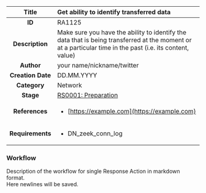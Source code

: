 | Title                       | Get ability to identify transferred data         |
|:---------------------------:|:--------------------|
| **ID**                      | RA1125            |
| **Description**             | Make sure you have the ability to identify the data that is being transferred at the moment or at a particular time in the past (i.e. its content, value)   |
| **Author**                  | your name/nickname/twitter        |
| **Creation Date**           | DD.MM.YYYY |
| **Category**                | Network      |
| **Stage**                   |[RS0001: Preparation](../Response_Stages/RS0001.md)| 
| **References** |<ul><li>[https://example.com](https://example.com)</li></ul>|
| **Requirements** |<ul><li>DN_zeek_conn_log</li></ul>|

### Workflow

Description of the workflow for single Response Action in markdown format.  
Here newlines will be saved.
